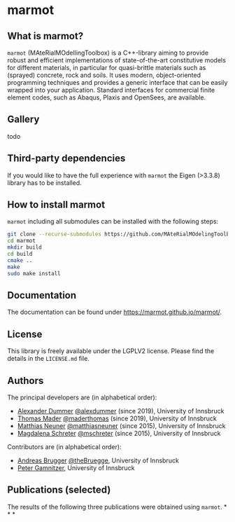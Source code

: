 # marmot

## What is marmot?

```marmot``` (MAteRialMOdellingToolbox) is a C++-library aiming to provide robust and efficient implementations of state-of-the-art constitutive models for different materials, in particular for quasi-brittle materials such as (sprayed) concrete, rock and soils. It uses modern, object-oriented programming techniques and provides a generic interface that can be easily wrapped into your application. Standard interfaces for commercial finite element codes, such as Abaqus, Plaxis and OpenSees, are available.

## Gallery

todo

## Third-party dependencies

If you would like to have the full experience with ```marmot``` the Eigen (>3.3.8) library has to be installed. 

## How to install marmot

```marmot``` including all submodules can be installed with the following steps:

```bash
git clone --recurse-submodules https://github.com/MAteRialMOdelingToolbox/marmot/ 
cd marmot
mkdir build
cd build
cmake ..
make
sudo make install
```
## Documentation

The documentation can be found under https://marmot.github.io/marmot/.

## License

This library is freely available under the LGPLV2 license. Please find the details in the ```LICENSE.md``` file.

## Authors

The principal developers are (in alphabetical order):
* [Alexander Dummer](https://www.uibk.ac.at/bft/mitarbeiter/dummer.html.de) [@alexdummer](https://github.com/alexdummer) (since 2019), University of Innsbruck
* [Thomas Mader](https://www.uibk.ac.at/bft/mitarbeiter/mader.html) [@maderthomas](https://github.com/maderthomas) (since 2019), University of Innsbruck
* [Matthias Neuner](https://www.uibk.ac.at/bft/mitarbeiter/neuner.html) [@matthiasneuner](https://github.com/matthiasneuner) (since 2015), University of Innsbruck
* [Magdalena Schreter](https://www.uibk.ac.at/bft/mitarbeiter/schreter.html) [@mschreter](https://github.com/mschreter) (since 2015), University of Innsbruck

Contributors are (in alphabetical order):
* [Andreas Brugger](https://www.uibk.ac.at/bft/mitarbeiter/brugger.html.de) [@theBruegge](https://github.com/theBruegge), University of Innsbruck
* [Peter Gamnitzer](https://www.uibk.ac.at/bft/mitarbeiter/gamnitzer.html.de), University of Innsbruck

## Publications (selected)
The results of the following three publications were obtained using ```marmot```. 
*
* 
*
<!--
## Internal

This repository depends on several sub-repositories which can be cloned by

`git clone https://github.com/MAteRialMOdelingToolbox/marmot --recurse-submodules`

A new submodule, e.g. a material, can be added by 

`cd modules/materials &&
git submodule add https://github.com/MAteRialMOdelingToolbox/LinearElastic`

Submodules can be updated in your local repo by 

`git submodule foreach git pull origin master`

### Add a UIBK gitlab project to github

```cd existingRepoUIBK
git remote add github https://github.com/MAteRialMOdelingToolbox/NewRepoGithub 
push -u github --all
git push -u github --tags
```

### Update submodules

Submodules are automatically updated every day at noon (12:00). Otherwise, you may re-run the `update_submodules.yml` action.


### Documentation

The documentation must be created currently by hand

`cd doc/doxygen && doxygen dconfig`
-->
